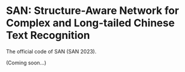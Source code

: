 # SAN: Structure-Aware Network for Complex and Long-tailed Chinese Text Recognition

The official code of SAN (SAN 2023).

(Coming soon...)

